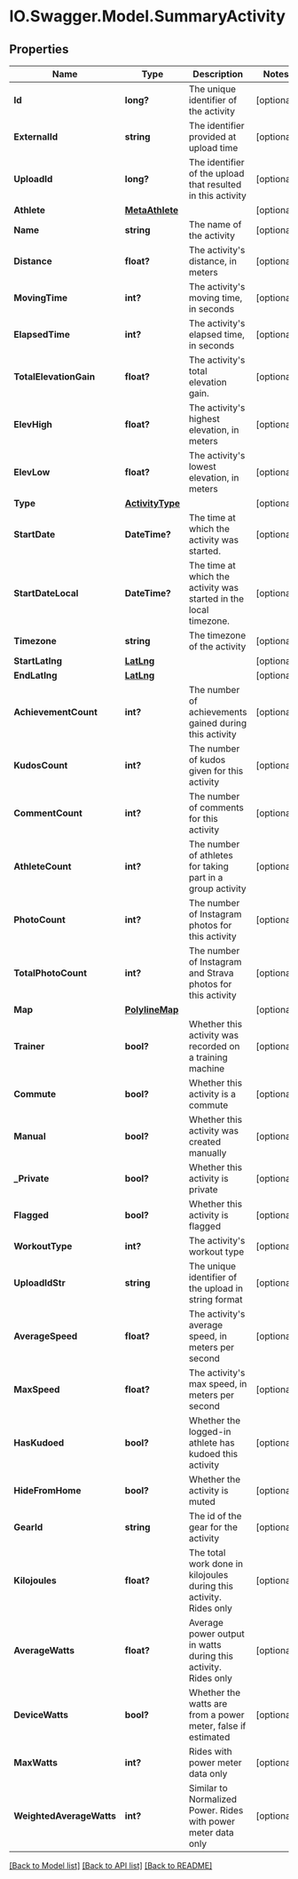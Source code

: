 # IO.Swagger.Model.SummaryActivity
## Properties

Name | Type | Description | Notes
------------ | ------------- | ------------- | -------------
**Id** | **long?** | The unique identifier of the activity | [optional] 
**ExternalId** | **string** | The identifier provided at upload time | [optional] 
**UploadId** | **long?** | The identifier of the upload that resulted in this activity | [optional] 
**Athlete** | [**MetaAthlete**](MetaAthlete.md) |  | [optional] 
**Name** | **string** | The name of the activity | [optional] 
**Distance** | **float?** | The activity&#x27;s distance, in meters | [optional] 
**MovingTime** | **int?** | The activity&#x27;s moving time, in seconds | [optional] 
**ElapsedTime** | **int?** | The activity&#x27;s elapsed time, in seconds | [optional] 
**TotalElevationGain** | **float?** | The activity&#x27;s total elevation gain. | [optional] 
**ElevHigh** | **float?** | The activity&#x27;s highest elevation, in meters | [optional] 
**ElevLow** | **float?** | The activity&#x27;s lowest elevation, in meters | [optional] 
**Type** | [**ActivityType**](ActivityType.md) |  | [optional] 
**StartDate** | **DateTime?** | The time at which the activity was started. | [optional] 
**StartDateLocal** | **DateTime?** | The time at which the activity was started in the local timezone. | [optional] 
**Timezone** | **string** | The timezone of the activity | [optional] 
**StartLatlng** | [**LatLng**](LatLng.md) |  | [optional] 
**EndLatlng** | [**LatLng**](LatLng.md) |  | [optional] 
**AchievementCount** | **int?** | The number of achievements gained during this activity | [optional] 
**KudosCount** | **int?** | The number of kudos given for this activity | [optional] 
**CommentCount** | **int?** | The number of comments for this activity | [optional] 
**AthleteCount** | **int?** | The number of athletes for taking part in a group activity | [optional] 
**PhotoCount** | **int?** | The number of Instagram photos for this activity | [optional] 
**TotalPhotoCount** | **int?** | The number of Instagram and Strava photos for this activity | [optional] 
**Map** | [**PolylineMap**](PolylineMap.md) |  | [optional] 
**Trainer** | **bool?** | Whether this activity was recorded on a training machine | [optional] 
**Commute** | **bool?** | Whether this activity is a commute | [optional] 
**Manual** | **bool?** | Whether this activity was created manually | [optional] 
**_Private** | **bool?** | Whether this activity is private | [optional] 
**Flagged** | **bool?** | Whether this activity is flagged | [optional] 
**WorkoutType** | **int?** | The activity&#x27;s workout type | [optional] 
**UploadIdStr** | **string** | The unique identifier of the upload in string format | [optional] 
**AverageSpeed** | **float?** | The activity&#x27;s average speed, in meters per second | [optional] 
**MaxSpeed** | **float?** | The activity&#x27;s max speed, in meters per second | [optional] 
**HasKudoed** | **bool?** | Whether the logged-in athlete has kudoed this activity | [optional] 
**HideFromHome** | **bool?** | Whether the activity is muted | [optional] 
**GearId** | **string** | The id of the gear for the activity | [optional] 
**Kilojoules** | **float?** | The total work done in kilojoules during this activity. Rides only | [optional] 
**AverageWatts** | **float?** | Average power output in watts during this activity. Rides only | [optional] 
**DeviceWatts** | **bool?** | Whether the watts are from a power meter, false if estimated | [optional] 
**MaxWatts** | **int?** | Rides with power meter data only | [optional] 
**WeightedAverageWatts** | **int?** | Similar to Normalized Power. Rides with power meter data only | [optional] 

[[Back to Model list]](../README.md#documentation-for-models) [[Back to API list]](../README.md#documentation-for-api-endpoints) [[Back to README]](../README.md)

